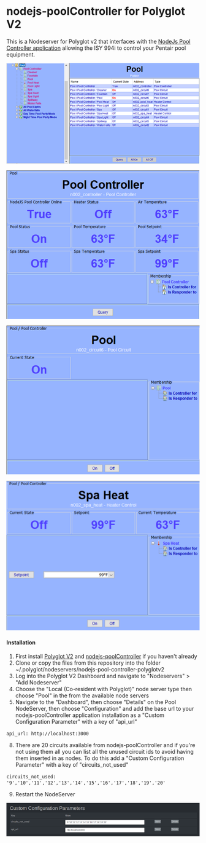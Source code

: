 # nodejs-poolController for Polyglot V2
This is a Nodeserver for Polyglot v2 that interfaces with the [NodeJs Pool Controller application](https://github.com/tagyoureit/nodejs-poolController) allowing the ISY 994i to control your Pentair pool equipment.

[![Pool Controller Folder](./screenshots/01-controller-folder.png)](./screenshots/01-controller-folder.png)

[![Pool Controller Node](./screenshots/02-controller-node.png)](./screenshots/02-controller-node.png)

[![Pool Circuit Node](./screenshots/03-circuit-node.png)](./screenshots/03-circuit-node.png)

[![Pool Heat Node](./screenshots/04-heat-node.png)](./screenshots/04-heat-node.png)

#### Installation

1. First install [Polyglot V2](https://github.com/UniversalDevicesInc/polyglot-v2) and [nodejs-poolController](https://github.com/tagyoureit/nodejs-poolController) if you haven't already
2. Clone or copy the files from this repository into the folder ~/.polyglot/nodeservers/nodejs-pool-controller-polyglotv2
3. Log into the Polyglot V2 Dashboard and navigate to "Nodeservers" > "Add Nodeserver"
5. Choose the "Local (Co-resident with Polyglot)" node server type then choose "Pool" in the from the available node servers
7. Navigate to the "Dashboard", then choose "Details" on the Pool NodeServer, then choose "Configuration" and add the base url to your nodejs-poolController application installation as a "Custom Configuration Parameter" with a key of "api_url"
```
api_url: http://localhost:3000
```
8. There are 20 circuits available from nodejs-poolController and if you're not using them all you can list all the unused circuit ids to avoid having them inserted in as nodes. To do this add a "Custom Configuration Parameter" with a key of "circuits_not_used"
```
circuits_not_used: '9','10','11','12','13','14','15','16','17','18','19','20'
```
9. Restart the NodeServer

[![Polyglot Configuration](./screenshots/05-polyglot-configuration.png)](./screenshots/05-polyglot-configuration.png)
